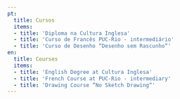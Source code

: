 ```yaml
---
pt:
  title: Cursos
  items:
  - title: 'Diploma na Cultura Inglesa'
  - title: 'Curso de Francês PUC-Rio - intermediário'
  - title: 'Curso de Desenho “Desenho sem Rascunho“'
en:
  title: Courses
  items:
  - title: 'English Degree at Cultura Inglesa'
  - title: 'French Course at PUC-Rio - intermediary'
  - title: 'Drawing Course “No Sketch Drawing“'
---
```

